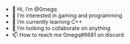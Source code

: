 - 👋 Hi, I’m @0megq
- 👀 I’m interested in gaming and programming
- 🌱 I’m currently learning C++
- 💞️ I’m looking to collaborate on anything
- 📫 How to reach me 0megq#6681 on discord

<!---
0megq/0megq is a ✨ special ✨ repository because its `README.md` (this file) appears on your GitHub profile.
You can click the Preview link to take a look at your changes.
--->
